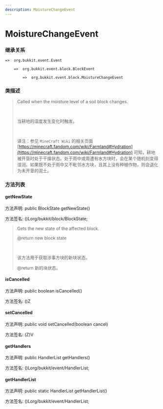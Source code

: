 ```yaml
---
description: MoistureChangeEvent
---
```


# MoistureChangeEvent

### 继承关系

    =>  org.bukkit.event.Event

        =>  org.bukkit.event.block.BlockEvent

            =>  org.bukkit.event.block.MoistureChangeEvent

### 类描述

> Called when the moisture level of a soil block changes.
> 
> <br>
> 
> 当耕地的湿度发生变化时触发。
> 
> <br>
> 
> 译注：参见 `MineCraft Wiki` 的相关页面 [https://minecraft.fandom.com/wiki/Farmland#Hydration](https://minecraft.fandom.com/wiki/Farmland#Hydration) 可知，耕地被开垦时处于干燥状态。处于雨中或周遭有水方块时，会在某个随机刻变得湿润。如果既不处于雨中又不毗邻水方块，且其上没有种植作物，则会退化为未开垦的泥土。

### 方法列表

#### getNewState

方法声明: public BlockState getNewState()

方法签名: ()Lorg/bukkit/block/BlockState;

> Gets the new state of the affected block.
> 
> @return new block state
> 
> <br>
> 
> 该方法用于获取涉事方块的新块状态。
> 
> @return 新的块状态。

#### isCancelled

方法声明: public boolean isCancelled()

方法签名: ()Z

#### setCancelled

方法声明: public void setCancelled(boolean cancel)

方法签名: (Z)V

#### getHandlers

方法声明: public HandlerList getHandlers()

方法签名: ()Lorg/bukkit/event/HandlerList;

#### getHandlerList

方法声明: public static HandlerList getHandlerList()

方法签名: ()Lorg/bukkit/event/HandlerList;
